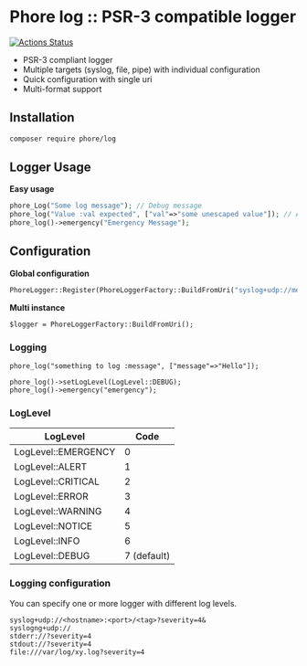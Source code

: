# Phore log :: PSR-3 compatible logger

[![Actions Status](https://github.com/phore/phore-log/workflows/tests/badge.svg)](https://github.com/phore/phore-log/actions)

- PSR-3 compliant logger
- Multiple targets (syslog, file, pipe) with individual configuration
- Quick configuration with single uri
- Multi-format support

## Installation

```bash
composer require phore/log
```

## Logger Usage

**Easy usage**
```php
phore_Log("Some log message"); // Debug message
phore_log("Value :val expected", ["val"=>"some unescaped value"]); // Auto escaping
phore_log()->emergency("Emergency Message");
```

## Configuration

**Global configuration**
```php
PhoreLogger::Register(PhoreLoggerFactory::BuildFromUri("syslog+udp://metrics.host.tld:4200?tag=server1"));
```

**Multi instance**
```
$logger = PhoreLoggerFactory::BuildFromUri();
```

### Logging
```
phore_log("something to log :message", ["message"=>"Hello"]);

phore_log()->setLogLevel(LogLevel::DEBUG);
phore_log()->emergency("emergency"); 

```

### LogLevel

| LogLevel              | Code |
|-----------------------|------|
| LogLevel::EMERGENCY   | 0    |
| LogLevel::ALERT       | 1    |
| LogLevel::CRITICAL    | 2    |
| LogLevel::ERROR       | 3    |
| LogLevel::WARNING     | 4    |
| LogLevel::NOTICE      | 5    |
| LogLevel::INFO        | 6    |
| LogLevel::DEBUG       | 7 (default)   |


### Logging configuration

You can specify one or more logger with different log levels.

```
syslog+udp://<hostname>:<port>/<tag>?severity=4&
syslogng+udp://
stderr://?severity=4
stdout://?severity=4
file:///var/log/xy.log?severity=4
```

